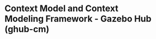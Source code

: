 Context Model and Context Modeling Framework - Gazebo Hub (ghub-cm)
===================================================================



